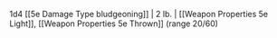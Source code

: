 1d4 [[5e Damage Type bludgeoning]] | 2 lb.  | [[Weapon Properties 5e Light]], [[Weapon Properties 5e Thrown]] (range 20/60)   